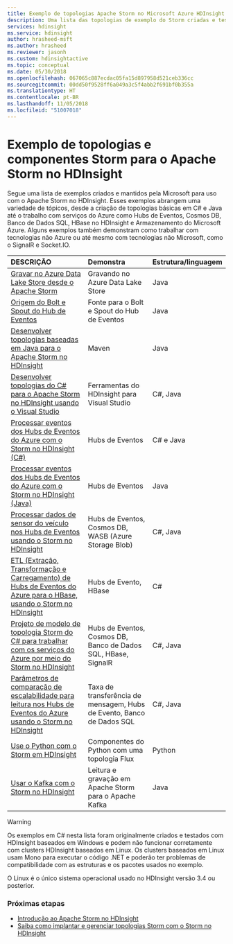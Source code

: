 ```yaml
---
title: Exemplo de topologias Apache Storm no Microsoft Azure HDInsight
description: Uma lista das topologias de exemplo do Storm criadas e testadas com o Apache Storm no HDInsight, incluindo topologias básicas C# e Java e trabalho com os Hubs de Eventos.
services: hdinsight
ms.service: hdinsight
author: hrasheed-msft
ms.author: hrasheed
ms.reviewer: jasonh
ms.custom: hdinsightactive
ms.topic: conceptual
ms.date: 05/30/2018
ms.openlocfilehash: 067065c887ecdac05fa15d897958d521ceb336cc
ms.sourcegitcommit: 00dd50f9528ff6a049a3c5f4abb2f691bf0b355a
ms.translationtype: HT
ms.contentlocale: pt-BR
ms.lasthandoff: 11/05/2018
ms.locfileid: "51007018"
---
```

# <a name="example-storm-topologies-and-components-for-apache-storm-on-hdinsight"></a>Exemplo de topologias e componentes Storm para o Apache Storm no HDInsight

Segue uma lista de exemplos criados e mantidos pela Microsoft para uso com o Apache Storm no HDInsight. Esses exemplos abrangem uma variedade de tópicos, desde a criação de topologias básicas em C# e Java até o trabalho com serviços do Azure como Hubs de Eventos, Cosmos DB, Banco de Dados SQL, HBase no HDInsight e Armazenamento do Microsoft Azure. Alguns exemplos também demonstram como trabalhar com tecnologias não Azure ou até mesmo com tecnologias não Microsoft, como o SignalR e Socket.IO.

| DESCRIÇÃO | Demonstra | Estrutura/linguagem |
|:--- |:--- |:--- |
| [Gravar no Azure Data Lake Store desde o Apache Storm](apache-storm-write-data-lake-store.md) |Gravando no Azure Data Lake Store |Java |
| [Origem do Bolt e Spout do Hub de Eventos](https://github.com/apache/storm/tree/master/external/storm-eventhubs) |Fonte para o Bolt e Spout do Hub de Eventos |Java |
| [Desenvolver topologias baseadas em Java para o Apache Storm no HDInsight][5797064f] |Maven |Java |
| [Desenvolver topologias do C# para o Apache Storm no HDInsight usando o Visual Studio][16fce2d1] |Ferramentas do HDInsight para Visual Studio |C#, Java |
| [Processar eventos dos Hubs de Eventos do Azure com o Storm no HDInsight (C#)][844d1d81] |Hubs de Eventos |C# e Java |
| [Processar eventos dos Hubs de Eventos do Azure com o Storm no HDInsight (Java)](https://azure.microsoft.com/resources/samples/hdinsight-java-storm-eventhub/) |Hubs de Eventos |Java |
| [Processar dados de sensor do veículo nos Hubs de Eventos usando o Storm no HDInsight][246ee964] |Hubs de Eventos, Cosmos DB, WASB (Azure Storage Blob) |C#, Java |
| [ETL (Extração, Transformação e Carregamento) de Hubs de Eventos do Azure para o HBase, usando o Storm no HDInsight][b4b68194] |Hubs de Evento, HBase |C# |
| [Projeto de modelo de topologia Storm do C# para trabalhar com os serviços do Azure por meio do Storm no HDInsight][ce0c02a2] |Hubs de Eventos, Cosmos DB, Banco de Dados SQL, HBase, SignalR |C#, Java |
| [Parâmetros de comparação de escalabilidade para leitura nos Hubs de Eventos do Azure usando o Storm no HDInsight][d6c540e3] |Taxa de transferência de mensagem, Hubs de Evento, Banco de Dados SQL |C#, Java |
| [Use o Python com o Storm em HDInsight](apache-storm-develop-python-topology.md) |Componentes do Python com uma topologia Flux |Python |
| [Usar o Kafka com o Storm no HDInsight](../hdinsight-apache-storm-with-kafka.md) | Leitura e gravação em Apache Storm para o Apache Kafka | Java |

> [!WARNING]
> Os exemplos em C# nesta lista foram originalmente criados e testados com HDInsight baseados em Windows e podem não funcionar corretamente com clusters HDInsight baseados em Linux. Os clusters baseados em Linux usam Mono para executar o código .NET e poderão ter problemas de compatibilidade com as estruturas e os pacotes usados no exemplo.
>
> O Linux é o único sistema operacional usado no HDInsight versão 3.4 ou posterior.

### <a name="next-steps"></a>Próximas etapas

* [Introdução ao Apache Storm no HDInsight][2b8c3488]
* [Saiba como implantar e gerenciar topologias Storm com o Storm no HDInsight][6eb0d3b8]

[2b8c3488]:apache-storm-tutorial-get-started-linux.md "Saiba como criar um cluster Storm no HDInsight e usar o Painel do Storm para implantar topologias de exemplo."
[6eb0d3b8]:apache-storm-deploy-monitor-topology.md "Saiba como implantar e gerenciar topologias usando o Painel do Storm baseado na Web e a interface do usuário do Storm ou as Ferramentas do HDInsight para Visual Studio."
[16fce2d1]:apache-storm-develop-csharp-visual-studio-topology.md "Saiba como criar topologias Storm do C# usando as Ferramentas do HDInsight para Visual Studio."
[5797064f]:apache-storm-develop-java-topology.md "Saiba como criar topologias Storm em Java, usando o Maven, criando uma topologia básica de contagem de palavras."
[844d1d81]:apache-storm-develop-csharp-event-hub-topology.md "Saiba como ler e gravar dados dos Hubs de Eventos do Azure com o Storm no HDInsight."
[246ee964]: https://github.com/hdinsight/hdinsight-storm-examples/blob/master/IotExample/README.md "Saiba como usar uma topologia Storm para ler mensagens dos Hubs de Eventos do Azure, ler documentos do Azure Cosmos DB para referência a dados e salvar os dados no Armazenamento do Azure."
[d6c540e3]: https://github.com/hdinsight/hdinsight-storm-examples/blob/master/EventCountExample "Várias topologias para demonstrar a produtividade ao ler com base nos Hubs de Eventos do Azure e armazenar no Banco de Dados SQL usando o Apache Storm no HDInsight."
[b4b68194]: https://github.com/hdinsight/hdinsight-storm-examples/blob/master/RealTimeETLExample "Saiba como ler dados dos Hubs de Eventos do Azure, agregar e transformar os dados e armazená-los no HBase no HDInsight."
[ce0c02a2]: https://github.com/hdinsight/hdinsight-storm-examples/tree/master/templates/HDInsightStormExamples "Este projeto contém modelos de spouts, bolts e topologias para interagir com vários serviços do Azure como Hubs de Eventos, Cosmos DB e Banco de Dados SQL."

